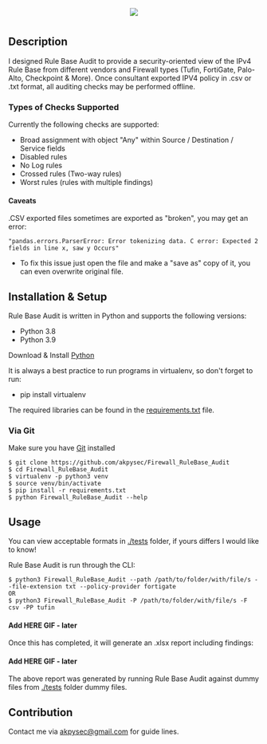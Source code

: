<p align="center">
  <img src="https://user-images.githubusercontent.com/48283299/135764873-62804f9f-a58d-45ec-a1b2-0c33b04c31f1.png"/>
</p>

#

## Description

I designed Rule Base Audit to provide a security-oriented view of the IPv4 Rule Base from different vendors and 
Firewall types (Tufin, FortiGate, Palo-Alto, Checkpoint & More). 
Once consultant exported IPV4 policy in .csv or .txt format, all auditing checks may be performed offline.

### Types of Checks Supported

Currently the following checks are supported:

- Broad assignment with object "Any" within Source / Destination / Service fields
- Disabled rules
- No Log rules
- Crossed rules (Two-way rules)
- Worst rules (rules with multiple findings)

#### Caveats
.CSV exported files sometimes are exported as "broken", you may get an error:

    "pandas.errors.ParserError: Error tokenizing data. C error: Expected 2 fields in line x, saw y Occurs"

- To fix this issue just open the file and make a "save as" copy of it, 
you can even overwrite original file.

## Installation & Setup
Rule Base Audit is written in Python and supports the following versions:
* Python 3.8
* Python 3.9

Download & Install [Python](https://www.python.org/downloads/)

It is always a best practice to run programs in virtualenv, so don't forget to run:
* pip install virtualenv

The required libraries can be found in the 
[requirements.txt](https://github.com/akpysec/Firewall_RuleBase_Audit/blob/master/requirements.txt) file.
### Via Git
Make sure you have [Git](https://git-scm.com/downloads) installed 

    $ git clone https://github.com/akpysec/Firewall_RuleBase_Audit
    $ cd Firewall_RuleBase_Audit
    $ virtualenv -p python3 venv
    $ source venv/bin/activate
    $ pip install -r requirements.txt
    $ python Firewall_RuleBase_Audit --help

## Usage
You can view acceptable formats in 
[./tests](https://github.com/akpysec/Firewall_RuleBase_Audit/tree/master/tests) folder, 
if yours differs I would like to know!

Rule Base Audit is run through the CLI:

    $ python3 Firewall_RuleBase_Audit --path /path/to/folder/with/file/s --file-extension txt --policy-provider fortigate
    OR
    $ python3 Firewall_RuleBase_Audit -P /path/to/folder/with/file/s -F csv -PP tufin

#### Add HERE GIF - later

Once this has completed, it will generate an .xlsx report including findings:

#### Add HERE GIF - later

The above report was generated by running Rule Base Audit against dummy files 
from [./tests](https://github.com/akpysec/Firewall_RuleBase_Audit/tree/master/tests) folder dummy files.

## Contribution
Contact me via <akpysec@gmail.com> for guide lines.

[comment]: <> ([^1]: )